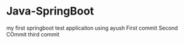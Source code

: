 # Java-SpringBoot
my first springboot test applicaiton using ayush
First commit
Second COmmit
third commit
